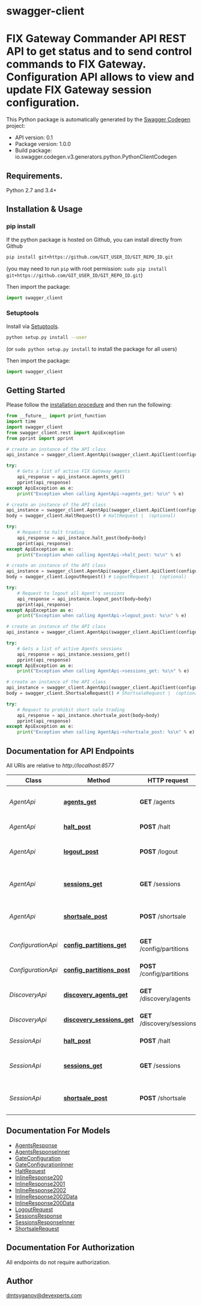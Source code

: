 # swagger-client
# FIX Gateway Commander API REST API to get status and to send control commands to FIX Gateway.  Configuration API allows to view and update FIX Gateway session configuration.                       

This Python package is automatically generated by the [Swagger Codegen](https://github.com/swagger-api/swagger-codegen) project:

- API version: 0.1
- Package version: 1.0.0
- Build package: io.swagger.codegen.v3.generators.python.PythonClientCodegen

## Requirements.

Python 2.7 and 3.4+

## Installation & Usage
### pip install

If the python package is hosted on Github, you can install directly from Github

```sh
pip install git+https://github.com/GIT_USER_ID/GIT_REPO_ID.git
```
(you may need to run `pip` with root permission: `sudo pip install git+https://github.com/GIT_USER_ID/GIT_REPO_ID.git`)

Then import the package:
```python
import swagger_client 
```

### Setuptools

Install via [Setuptools](http://pypi.python.org/pypi/setuptools).

```sh
python setup.py install --user
```
(or `sudo python setup.py install` to install the package for all users)

Then import the package:
```python
import swagger_client
```

## Getting Started

Please follow the [installation procedure](#installation--usage) and then run the following:

```python
from __future__ import print_function
import time
import swagger_client
from swagger_client.rest import ApiException
from pprint import pprint

# create an instance of the API class
api_instance = swagger_client.AgentApi(swagger_client.ApiClient(configuration))

try:
    # Gets a list of active FIX Gateway Agents
    api_response = api_instance.agents_get()
    pprint(api_response)
except ApiException as e:
    print("Exception when calling AgentApi->agents_get: %s\n" % e)

# create an instance of the API class
api_instance = swagger_client.AgentApi(swagger_client.ApiClient(configuration))
body = swagger_client.HaltRequest() # HaltRequest |  (optional)

try:
    # Request to halt trading
    api_response = api_instance.halt_post(body=body)
    pprint(api_response)
except ApiException as e:
    print("Exception when calling AgentApi->halt_post: %s\n" % e)

# create an instance of the API class
api_instance = swagger_client.AgentApi(swagger_client.ApiClient(configuration))
body = swagger_client.LogoutRequest() # LogoutRequest |  (optional)

try:
    # Request to logout all Agent's sessions
    api_response = api_instance.logout_post(body=body)
    pprint(api_response)
except ApiException as e:
    print("Exception when calling AgentApi->logout_post: %s\n" % e)

# create an instance of the API class
api_instance = swagger_client.AgentApi(swagger_client.ApiClient(configuration))

try:
    # Gets a list of active Agents sessions
    api_response = api_instance.sessions_get()
    pprint(api_response)
except ApiException as e:
    print("Exception when calling AgentApi->sessions_get: %s\n" % e)

# create an instance of the API class
api_instance = swagger_client.AgentApi(swagger_client.ApiClient(configuration))
body = swagger_client.ShortsaleRequest() # ShortsaleRequest |  (optional)

try:
    # Request to prohibit short sale trading
    api_response = api_instance.shortsale_post(body=body)
    pprint(api_response)
except ApiException as e:
    print("Exception when calling AgentApi->shortsale_post: %s\n" % e)
```

## Documentation for API Endpoints

All URIs are relative to *http://localhost:8577*

Class | Method | HTTP request | Description
------------ | ------------- | ------------- | -------------
*AgentApi* | [**agents_get**](docs/AgentApi.md#agents_get) | **GET** /agents | Gets a list of active FIX Gateway Agents
*AgentApi* | [**halt_post**](docs/AgentApi.md#halt_post) | **POST** /halt | Request to halt trading
*AgentApi* | [**logout_post**](docs/AgentApi.md#logout_post) | **POST** /logout | Request to logout all Agent&#x27;s sessions
*AgentApi* | [**sessions_get**](docs/AgentApi.md#sessions_get) | **GET** /sessions | Gets a list of active Agents sessions
*AgentApi* | [**shortsale_post**](docs/AgentApi.md#shortsale_post) | **POST** /shortsale | Request to prohibit short sale trading
*ConfigurationApi* | [**config_partitions_get**](docs/ConfigurationApi.md#config_partitions_get) | **GET** /config/partitions | Retrieve FIX Gateway configuration
*ConfigurationApi* | [**config_partitions_post**](docs/ConfigurationApi.md#config_partitions_post) | **POST** /config/partitions | Update FIX Gateway configuration
*DiscoveryApi* | [**discovery_agents_get**](docs/DiscoveryApi.md#discovery_agents_get) | **GET** /discovery/agents | Gets an agents data object
*DiscoveryApi* | [**discovery_sessions_get**](docs/DiscoveryApi.md#discovery_sessions_get) | **GET** /discovery/sessions | Gets sessions data object
*SessionApi* | [**halt_post**](docs/SessionApi.md#halt_post) | **POST** /halt | Request to halt trading
*SessionApi* | [**sessions_get**](docs/SessionApi.md#sessions_get) | **GET** /sessions | Gets a list of active Agents sessions
*SessionApi* | [**shortsale_post**](docs/SessionApi.md#shortsale_post) | **POST** /shortsale | Request to prohibit short sale trading

## Documentation For Models

 - [AgentsResponse](docs/AgentsResponse.md)
 - [AgentsResponseInner](docs/AgentsResponseInner.md)
 - [GateConfiguration](docs/GateConfiguration.md)
 - [GateConfigurationInner](docs/GateConfigurationInner.md)
 - [HaltRequest](docs/HaltRequest.md)
 - [InlineResponse200](docs/InlineResponse200.md)
 - [InlineResponse2001](docs/InlineResponse2001.md)
 - [InlineResponse2002](docs/InlineResponse2002.md)
 - [InlineResponse2002Data](docs/InlineResponse2002Data.md)
 - [InlineResponse200Data](docs/InlineResponse200Data.md)
 - [LogoutRequest](docs/LogoutRequest.md)
 - [SessionsResponse](docs/SessionsResponse.md)
 - [SessionsResponseInner](docs/SessionsResponseInner.md)
 - [ShortsaleRequest](docs/ShortsaleRequest.md)

## Documentation For Authorization

 All endpoints do not require authorization.


## Author

dmtsyganov@devexperts.com
